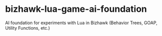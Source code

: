 # bizhawk-lua-game-ai-foundation
AI foundation for experiments with Lua in Bizhawk (Behavior Trees, GOAP, Utility Functions, etc.)
